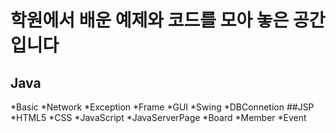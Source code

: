 # 학원에서 배운 예제와 코드를 모아 놓은 공간입니다

## Java 
*Basic
*Network
*Exception
*Frame
*GUI
*Swing
*DBConnetion 
##JSP
*HTML5
*CSS
*JavaScript
*JavaServerPage
*Board
*Member
*Event

